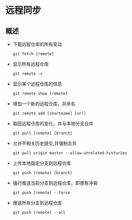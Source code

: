 # 远程同步

## 概述

+ 下载远程仓库的所有变动

  ```shell
  git fetch [remote]
  ```

+ 显示所有远程仓库

  ```shell
  git remote -v
  ```

+ 显示某个远程仓库的信息

  ```shell
  git remote show [remote]
  ```

+ 增加一个新的远程仓库，并命名

  ```shell
  git remote add [shortname] [url]
  ```

+ 取回远程仓库的变化，并与本地分支合并

  ```shell
  git pull [remote] [branch]
  ```

+ 允许不相关历史提交,并强制合并

  ```shell
  git pull origin master --allow-unrelated-histories
  ```

+ 上传本地指定分支到远程仓库

  ```shell
  git push [remote] [branch]
  ```

+ 强行推送当前分支到远程仓库，即使有冲突

  ```shell
  git push [remote] --force
  ```

+ 推送所有分支到远程仓库

  ```shell
  git push [remote] --all
  ```
